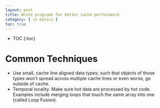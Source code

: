 ```yaml
---
layout: post
title: Write programs for better cache performance
category: [ cs-basics ]
toc: true
---
```


* TOC
{:toc}

# Common Techniques

- Use small, cache line aligned data types; such that objects of those types
  won't spread across multiple cache lines or even worse, go outside of cache.
- Temporal locality. Make sure hot data are processed by hot code. Examples
  include merging loops that touch the same array into one (called Loop Fusion).
